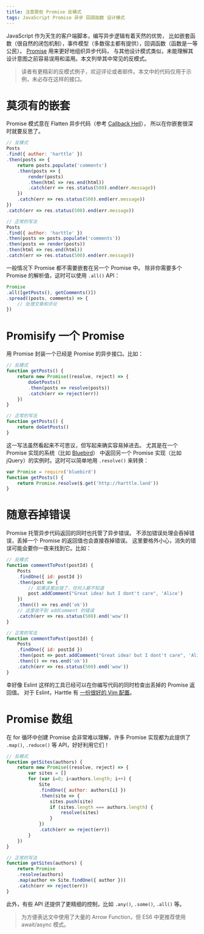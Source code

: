 ```yaml
---
title: 注意那些 Promise 反模式
tags: JavaScript Promise 异步 回调函数 设计模式
---
```


JavaScript 作为天生的客户端脚本，编写异步逻辑有着天然的优势，
比如嵌套函数（很自然的闭包机制），事件模型（多数宿主都有提供），回调函数（函数是一等公民）。
[Promise](/2016/08/10/promise.html) 用来更好地组织异步代码，
与其他设计模式类似，未能理解其设计意图之前容易误用和滥用。本文列举其中常见的反模式。

> 读者有更精彩的反模式例子，欢迎评论或者邮件。本文中的代码仅用于示例，未必存在这样的接口。

<!--more-->

# 莫须有的嵌套

Promise 模式意在 Flatten 异步代码（参考 [Callback Hell][callbackhell]），
所以在你嵌套很深时就要反思了。

```javascript
// 反模式
Posts
.find({ author: 'harttle' })
.then(posts => {
    return posts.populate('comments')
    .then(posts => {
        render(posts)
        .then(html => res.end(html))
        .catch(err => res.status(500).end(err.message))
    })
    .catch(err => res.status(500).end(err.message))
})
.catch(err => res.status(500).end(err.message))

// 正常的写法
Posts
.find({ author: 'harttle' })
.then(posts => posts.populate('comments'))
.then(posts => render(posts))
.then(html => res.end(html))
.catch(err => res.status(500).end(err.message))
```

一般情况下 Promise 都不需要嵌套在另一个 Promise 中。
除非你需要多个 Promise 的解析值，这时可以使用 `.all()` API：

```javascript
Promise
.all([getPosts(), getComments()])
.spread((posts, comments) => {
    // 处理文章和评论
})
```

# Promisify 一个 Promise

用 Promise 封装一个已经是 Promise 的异步接口。比如：

```javascript
// 反模式
function getPosts() {
    return new Promise((resolve, reject) => {
        doGetPosts()
        .then(posts => resolve(posts))
        .catch(err => reject(err))
    })
}

// 正常的写法
function getPosts() {
    return doGetPosts()
}
```

这一写法虽然看起来不可思议，但写起来确实容易掉进去。
尤其是在一个 Promise 实现的系统（比如 [Bluebird][bluebird]）
中返回另一个 Promise 实现（比如 jQuery）的实例时。这时可以简单地用 `.resolve()` 来转换：

```javascript
var Promise = require('bluebird')
function getPosts() {
    return Promise.resolve($.get('http://harttle.land'))
}
```

# 随意吞掉错误

Promise 托管异步代码返回的同时也托管了异步错误。
不添加错误处理会吞掉错误，丢掉一个 Promise 的返回值也会直接吞掉错误。
这里要格外小心，消失的错误可能会要你一夜来找到它。比如：

```javascript
// 反模式
function commentToPost(postId) {
    Posts
    .findOne({ id: postId })
    .then(post => {
        // 如果这里出错了，任何人都不知道
        post.addComment("Great idea! but I dont't care", 'Alice')
    })
    .then(() => res.end('ok'))
    // 这里收不到 addComment 的错误
    .catch(err => res.status(500).end('wow'))
}

// 正常的写法
function commentToPost(postId) {
    Posts
    .findOne({ id: postId })
    .then(post => post.addComment("Great idea! but I dont't care", 'Alice'))
    .then(() => res.end('ok'))
    .catch(err => res.status(500).end('wow'))
}
```

幸好像 Eslint 这样的工具已经可以在你编写代码的同时检查出丢掉的 Promise 返回值。
对于 Eslint，Harttle 有 [一份很好的 Vim 配置][eslint-vim]。

# Promise 数组

在 for 循环中创建 Promise 会非常难以理解，许多 Promise 实现都为此提供了
`.map()`, `.reduce()` 等 API，好好利用它们！

```javascript
// 反模式
function getSites(authors) {
    return new Promise((resolve, reject) => {
        var sites = []
        for (var i=0; i<authors.length; i++) {
            Site
            .findOne({ author: authors[i] })
            .then(site => {
                sites.push(site)
                if (sites.length === authors.length) {
                    resolve(sites)
                }
            })
            .catch(err => reject(err))
        }
    })
}

// 正常的写法
function getSites(authors) {
    return Promise
    .resolve(authors)
    .map(author => Site.findOne({ author }))
    .catch(err => reject(err))
}
```

此外，有些 API 还提供了更精细的控制，比如 `.any()`, `.some()`, `.all()` 等。

> 为方便表达文中使用了大量的 Arrow Function，但 ES6 中更推荐使用 await/async 模式。

[bluebird]: https://www.npmjs.com/package/bluebird
[callbackhell]: http://callbackhell.com/
[eslint-vim]: /2017/03/12/vim-eslint.html

